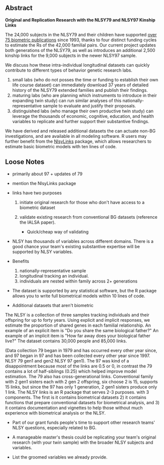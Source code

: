 Abstract
------------------------

**Original and Replication Research with the NLSY79 and NLSY97 Kinship Links**

The 24,000 subjects in the NLSY79 and their children have supported [over 75 biometric publications](http://liveoak.github.io/NlsyLinks/research-publications.html) since 1993, thanks to four distinct funding cycles to estimate the Rs of the 42,000 familial pairs.  Our current project updates both generations of the NLSY79, as well as introduces an additional 2,500 kinship links for the 9,000 subjects in the newer NLSY97 sample.

We discuss how these intra-individual longitudinal datasets can quickly contribute to different types of behavior genetic research labs.  
1. small labs (who do not posses the time or funding to establish their own life course dataset) can immediately download 37 years of detailed history of the NLSY79 extended families and publish their findings.  
2. maturing labs (who are planning which instruments to introduce in their expanding twin study) can run similar analyses of this nationally-representative sample to evaluate and justify their proposals.  
3. distinguished labs (who manage their own productive twin study) can leverage the thousands of economic, cognitive, education, and health variables to replicate and further support their substantive findings.

We have derived and released additional datasets the can actuate non-BG investigations, and are available in all modeling software.  R users may further benefit from the [NlsyLinks](http://liveoak.github.io/NlsyLinks/) package, which allows researchers to estimate basic biometric models with ten lines of code.

Loose Notes
------------------------

* primarily about 97 + updates of 79

* mention the NlsyLinks package

* links have two purposes
    1. initiate original research for those who don't have access to a biometric dataset
    2. validate existing research from conventional BG datasets (reference the IALSA paper).

        * Quick/cheap way of validating

* NLSY has thousands of variables across different domains.  There is a good chance your team's existing substantive expertise will be supported by NLSY variables.

* Benefits
    1. nationally-representative sample
    1. longitudinal tracking an individual.  
    1. individuals are nested within family across 2+ generations

* The dataset is supported by any statistical software, but the R package allows you to write full biometrical models within 10 lines of code.

* Additional datasets that aren't biometric

The NLSY is a collection of three samples tracking individuals and their offspring for up to forty years.  Using explicit and implicit responses, we estimate the proportion of shared genes in each familial relationship. An example of an explicit item is "Do you share the same biological father?" An example of an implicit item is "How far away does your biological father live?" The dataset contains 30,000 people and 85,000 links.

(Data collection 79 began in 1979 and has occurred every other year since, and 97 began in 97 and has been collected every other year since 1997. NLSY 79 gen1 and gen2 NLSY 97 gen1). The 97 was kind of a disappointment because most of the links are 0.5 or 0, in contrast the 79 contains a lot of half-siblings (0.25) which helped improve model estimation.  The 79 also has cross-generational links.  Conventional family with 2 gen1 sisters each with 2 gen 2 offspring, six choose 2 is 15, supports 15 links, but since the 97 has only 1 generation, 2 gen1 sisters produce only 1 link.  The NLSY links is an R package that serves 2-3 purposes.  with 3 components.  The first is it contains biometrical datasets 2) it contains functions that prepare conventional datasets for biometrical analysis, and 3) it contains   documentation and vignettes to help those without much experience with biometrical analysis or the NLSY.


* Part of our grant funds people's time to support other research teams' NLSY questions, especially related to BG.

* A manageable master's thesis could be replicating your team's original research (with your twin sample) with the broader NLSY subjects and variables.

* List the groomed variables we already provide.
